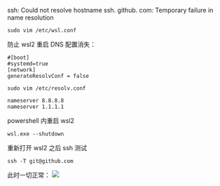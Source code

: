 ssh: Could not resolve hostname ssh. github. com: Temporary failure in name resolution

```shell
sudo vim /etc/wsl.conf
```

防止 wsl2 重启 DNS 配置消失：
```shell
#[boot]
#systemd=true
[network]
generateResolvConf = false
```

```shell
sudo vim /etc/resolv.conf
```

```shell
nameserver 8.8.8.8
nameserver 1.1.1.1
```

powershell 内重启 wsl2
```shell
wsl.exe --shutdown
```

重新打开 wsl2 之后 ssh 测试
```shell
ssh -T git@github.com 
```

此时一切正常：
![](https://typora-birdy.oss-cn-guangzhou.aliyuncs.com/20250502162049716.png)

